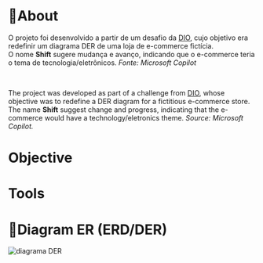 <h1>📌About</h1>
<p>O projeto foi desenvolvido a partir de um desafio da <a href="https://www.dio.me/users/douglasymide">DIO</a>, cujo objetivo era redefinir um diagrama DER de uma loja de e-commerce fictícia.
<br>O nome <strong>Shift</strong> sugere mudança e avanço, indicando que o e-commerce teria o tema de tecnologia/eletrônicos. <em>Fonte: Microsoft Copilot</em></p><br>

<p>The project was developed as part of a challenge from <a href="https://www.dio.me/users/douglasymide">DIO</a>, whose objective was to redefine a DER diagram for a fictitious e-commerce store.
<br>The name <strong>Shift</strong> suggest change and progress, indicating that the e-commerce would have a technology/eletronics theme. <em>Source: Microsoft Copilot.</em></p>

<h1>Objective</h1>
<h1>Tools</h1>
<h1>📐Diagram ER (ERD/DER)</h1>
<img src="https://github.com/DouglasIde/Shift-commerce/blob/main/DER-diagram.png" alt="diagrama DER">
